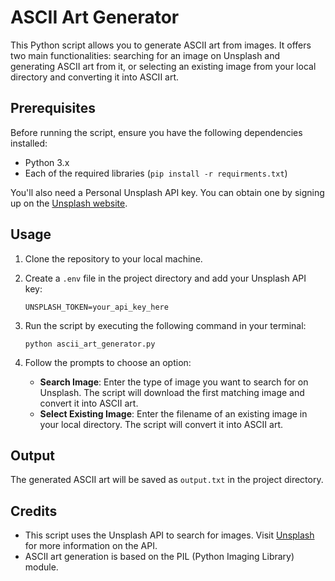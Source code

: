 # ASCII Art Generator

This Python script allows you to generate ASCII art from images. It offers two main functionalities: searching for an image on Unsplash and generating ASCII art from it, or selecting an existing image from your local directory and converting it into ASCII art.

## Prerequisites

Before running the script, ensure you have the following dependencies installed:

- Python 3.x
- Each of the required libraries (`pip install -r requirments.txt`)

You'll also need a Personal Unsplash API key. You can obtain one by signing up on the [Unsplash website](https://unsplash.com/documentation).

## Usage

1. Clone the repository to your local machine.

2. Create a `.env` file in the project directory and add your Unsplash API key:

    ```
    UNSPLASH_TOKEN=your_api_key_here
    ```

3. Run the script by executing the following command in your terminal:

    ```
    python ascii_art_generator.py
    ```

4. Follow the prompts to choose an option:
   - **Search Image**: Enter the type of image you want to search for on Unsplash. The script will download the first matching image and convert it into ASCII art.
   - **Select Existing Image**: Enter the filename of an existing image in your local directory. The script will convert it into ASCII art.

## Output

The generated ASCII art will be saved as `output.txt` in the project directory.

## Credits

- This script uses the Unsplash API to search for images. Visit [Unsplash](https://unsplash.com/developers) for more information on the API.
- ASCII art generation is based on the PIL (Python Imaging Library) module.
